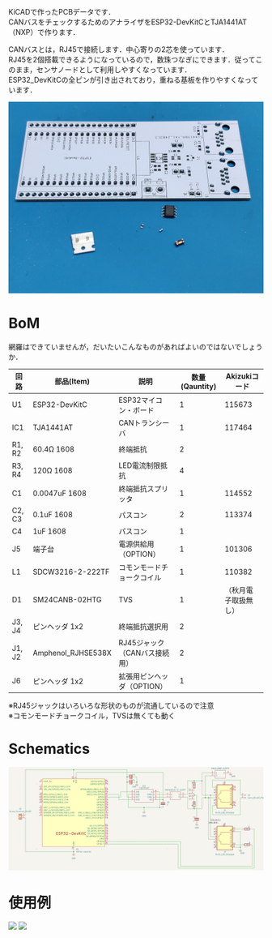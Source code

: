 KiCADで作ったPCBデータです．  
CANバスをチェックするためのアナライザをESP32-DevKitCとTJA1441AT（NXP）で作ります．  

CANバスとは，RJ45で接続します．中心寄りの2芯を使っています．  
RJ45を2個搭載できるようになっているので，数珠つなぎにできます．従ってこのまま，センサノードとして利用しやすくなっています．  
ESP32_DevKitCの全ピンが引き出されており，重ねる基板を作りやすくなっています．  


![](board.jpg)


# BoM
網羅はできていませんが，だいたいこんなものがあればよいのではないでしょうか．  



回路 | 部品(Item) | 説明 | 数量(Qauntity) | Akizukiコード
---|---|---|---|---
U1 | ESP32-DevKitC | ESP32マイコン・ボード| 1 | 115673
IC1 | TJA1441AT | CANトランシーバ| 1 | 117464
R1, R2 | 60.4Ω 1608 | 終端抵抗 | 2 | 
R3, R4 | 120Ω 1608 | LED電流制限抵抗 | 4 |
C1 | 0.0047uF 1608 | 終端抵抗スプリッタ | 1 | 114552
C2, C3 | 0.1uF 1608 | パスコン | 2 | 113374
C4 | 1uF 1608 | パスコン | 1 | 
J5 | 端子台 | 電源供給用（OPTION） | 1 | 101306
L1 | SDCW3216-2-222TF | コモンモードチョークコイル | 1 | 110382
D1 | SM24CANB-02HTG | TVS | 1 | （秋月電子取扱無し）
J3, J4 | ピンヘッダ 1x2 | 終端抵抗選択用 | 2 | 
J1, J2 | Amphenol_RJHSE538X | RJ45ジャック（CANバス接続用） | 2 | 
J6 | ピンヘッダ 1x2 | 拡張用ピンヘッダ（OPTION） | 1 |

※RJ45ジャックはいろいろな形状のものが流通しているので注意  
※コモンモードチョークコイル，TVSは無くても動く  


# Schematics
![](can.png)


# 使用例
![](check.jpg)
![](tandem.jpg)
